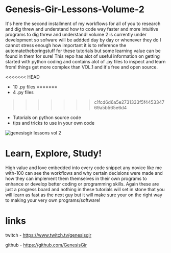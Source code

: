 # Genesis-Gir-Lessons-Volume-2
It's here the second installment of my workflows for all of you to research and dig threw and understand how to code way faster and more intuitive
programs to dig threw and understand! volume 2 is currently under development so sofware will be addded day by day or whenever they do I cannot stress enough how important it is to reference the automatetheboringstuff for these tutorials but some learning value can be found in them for sure! This repo has alot of useful information on getting started with python coding and contains alot of .py files to inspect and learn from! things get more complex than VOL.1 and it's free and open source.

<<<<<<< HEAD
- 10 .py files 
=======
- 4 .py files 
>>>>>>> c1fcd6d6a5e2731333f5f445334769a5b565e6d4
- Tutorials on python source code
- tips and tricks to use in your own code

![genesisgir lessons vol 2](https://user-images.githubusercontent.com/87259615/168378665-3995781d-add1-4282-951a-bf73bb936ffd.png)



# Learn, Explore, Study!
High value and love embedded into every code snippet any novice like me with-100 can see the workflows and why certain decisions were made and how they can implement them themselves in their own programs to enhance or develop  better coding or programming skills. Again these are just a progress board and nothing in these tutorials will set in stone that you will learn as fast as the next guy but it will make sure your on the right way to making your very own programs/software!

# links

twitch - https://www.twitch.tv/genesisgir

github - https://github.com/GenesisGir
